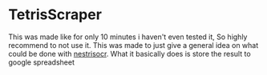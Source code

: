 # TetrisScraper
This was made like for only 10 minutes i haven't even tested it, So highly recommend to not use it. This was made to just give a general
idea on what could be done with [nestrisocr](https://github.com/alex-ong/NESTrisOCR). What it basically does is store the result to google spreadsheet 
